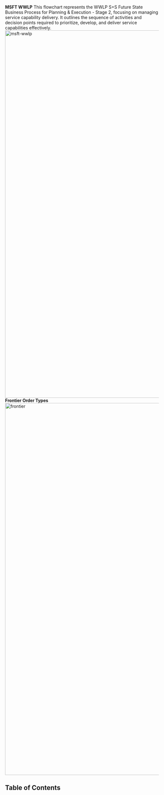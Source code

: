 **MSFT WWLP**
This flowchart represents the WWLP S+S Future State Business Process for Planning & Execution - Stage 2, focusing on managing service capability delivery. It outlines the sequence of activities and decision points required to prioritize, develop, and deliver service capabilities effectively.  
<img width="1204" alt="msft-wwlp" src="https://github.com/user-attachments/assets/f9f3b5a4-1966-4dab-8126-e268e903b30f" />
**Frontier Order Types**
<img width="1219" alt="frontier" src="https://github.com/user-attachments/assets/6fcbda6f-5edc-4b57-95b2-12083c56f866" />
## Table of Contents
